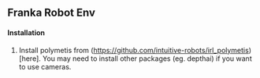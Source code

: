 ## Franka Robot Env
#### Installation
1. Install polymetis from (https://github.com/intuitive-robots/irl_polymetis)[here]. You may need to install other packages (eg. depthai) if you want to use cameras.
